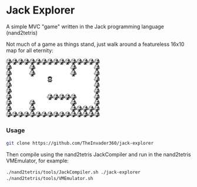 # Jack Explorer

A simple MVC "game" written in the Jack programming language (nand2tetris)

Not much of a game as things stand, just walk around a featureless 16x10 map for all eternity:

![Resources/demo.gif](Resources/demo.gif)

### Usage

```bash
git clone https://github.com/TheInvader360/jack-explorer
```

Then compile using the nand2tetris JackCompiler and run in the nand2tetris VMEmulator, for example:

```bash
./nand2tetris/tools/JackCompiler.sh ./jack-explorer
./nand2tetris/tools/VMEmulator.sh
```
